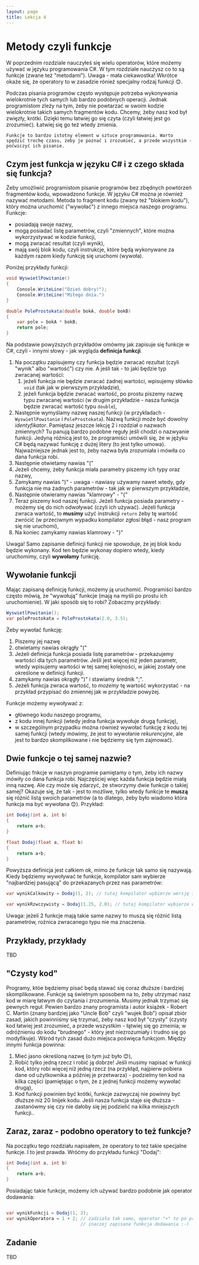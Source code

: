 ```yaml
---
layout: page
title: Lekcja 4
---
```


# Metody czyli funkcje

W poprzednim rozdziale nauczyłeś się wielu operatorów, które możemy używać w języku programowania C#. 
W tym rozdziale nauczysz co to są funkcje (zwane też "metodami"). Uwaga - mała ciekawostka! Wkrótce okaże się, że operatory to w zasadzie rónież specjalny rodzaj funkcji 😊.

Podczas pisania programów często występuje potrzeba wykonywania wielokrotnie tych samych lub bardzo podobnych operacji. Jednak programistom zleży na tym, żeby nie powtarzać w swoim kodzie wielokrotnie takich samych fragmentów kodu. Chcemy, żeby nasz kod był zwięzły, krótki. Dzięki temu łatwiej go się czyta (czyli łatwiej jest go zrozumieć). Łatwiej się go też wtedy zmienia.

	Funkcje to bardzo istotny element w sztuce programowania. Warto spędzić trochę czasu, żeby je poznać i zrozumieć, a przede wszystkim - poćwiczyć ich pisanie.

## Czym jest funkcja w języku C# i z czego składa się funkcja?

Żeby umożliwić programistom pisanie programów bez zbędnych powtórzeń fragmentów kodu, wpowadzono funkcje. W języku C# można je również nazywać metodami. Metoda to fragment kodu (zwany też "blokiem kodu"), który można uruchomić ("wywołać") z innego miejsca naszego programu. Funkcje:

- posiadają swoje nazwy, 
- mogą posiadać listę parametrów, czyli "zmiennych", które można wykorzystywać w kodzie funkcji,
- mogą zwracać resultat (czyli wynik),
- mają swój blok kodu, czyli instrukcje, które będą wykonywane za każdym razem kiedy funkcję się uruchomi (wywoła).

Poniżej przykłady funkcji:

```csharp
void WyswietlPowitanie()
{
	Console.WriteLine("Dzień dobry!");
	Console.WriteLine("Miłego dnia.")
}
```

```csharp
double PoleProstokata(double bokA, double bokB)
{
	var pole = bokA * bokB;
	return pole;
}
```

Na podstawie powyższych przykładów omówmy jak zapisuje się funkcje w C#, czyli - innymi słowy - jak wygląda **definicja funkcji**.

1. Na początku zapisujemy czy funkcja będzie zwracać rezultat (czyli "wynik" albo "wartość") czy nie. A jeśli tak - to jaki będzie typ zwracanej wartości:
	1. jeżeli funkcja nie będzie zwracać żadnej wartości, wpisujemy słówko `void` (tak jak w pierwszym przykładzie),
	2. jeżeli funkcja będzie zwracać wartość, po prostu piszemy nazwę typu zwracanej wartości (w drugim przykładzie - nasza funkcja będzie zwracać wartość typu `double`),
2. Następnie wymyślamy nazwę naszej funkcji (w przykładach - `WyswietlPowitanie` i `PoleProstokata`). Nazwą funkcji może być dowolny _identyfikator_. Pamiętasz jeszcze lekcję 2 i rozdział o nazwach zmiennych? Tu panują bardzo podobne reguły jeśli chodzi o nazwyanie funkcji. Jedyną różnicą jest to, że programiści umówili się, że w jężyku C# będą nazywać funkcję z dużej litery (to jest tylko umowa). Najważniejsze jednak jest to, żeby nazwa była zrozumiała i mówiła co dana funkcja robi.
3. Następnie otwietamy nawias "("
4. Jeżeli chcemy, żeby funkcja miała parametry piszemy ich typy oraz nazwy,
5. Zamykamy nawias ")"  - uwaga - nawiasy używamy nawet wtedy, gdy funkcja nie ma żadnych parametrów - tak jak w pierwszym przykładzie,
6. Następnie otwieramy nawias "klamrowy" - "{" 
7. Teraz piszemy kod naszej funkcji. Jeżeli funkcja posiada parametry - możemy się do nich odwoływać (czyli ich używać). Jeżeli funkcja zwraca wartość, to **musimy** użyć instrukcji `return` żeby tę wartość zwrócić (w przeciwnym wypadku kompilator zgłosi błąd - nasz program się nie uruchomi),
8. Na koniec zamykamy nawias klamrowy - "}"

Uwaga! Samo zapisanie definicji funkcji nie spowoduje, że jej blok kodu będzie wykonany. Kod ten będzie wykonay dopiero wtedy, kiedy uruchomimy, czyli **wywołamy** funkcję.

## Wywołanie funkcji

Mając zapisaną definicję funkcji, możemy ją uruchomić. Programiści bardzo często mówią, że "wywołują" funkcje (mają na myśli po prostu ich uruchomienie).  W jaki sposób się to robi? Zobaczmy przykłady:

```csharp
WyswietlPowitanie();
var poleProstokata = PoleProstokata(2.0, 3.5);
```

Żeby wywołać funkcję:
1. Piszemy jej nazwę
2. otwietamy nawias okrągły "("
3. Jeżeli definicja funkcja posiada listę parametrów - przekazujemy wartości dla tych parametrów. Jeśli jest więcej niż jeden parametr, wtedy wpisujemy wartości w tej samej kolejności, w jakiej zostały one określone w definicji funkcji.
4. zamykamy nawias okrągły ")" i stawiamy średnik ";".
5. Jeżeli funkcja zwraca wartość, to _możemy_ tę wartość wykorzystać - na przykład przypisać do zmiennej jak w przykładzie powyżej. 

Funkcje możemy wywoływać z:
- głównego kodu naszego programu,
- z kodu innej funkcji (wtedy jedna funkcja wywołuje drugą funkcję),
- w szczególnym przypadku można również wywołać funkcję z kodu tej samej funkcji (wtedy mówimy, że jest to wywołanie _rekurencyjne_, ale jest to bardzo skomplikowane i nie będziemy się tym zajmować).

## Dwie funkcje o tej samej nazwie?

Definiując fnkcje w naszyn programie pamiętamy o tym, żeby ich nazwy mówiły co dana funkcja robi. Najczęściej więc każda funkcja będzie miałą inną nazwę. Ale czy może się zdarzyć, że stworzymy dwie funkcje o takiej samej? Okazuje się, że tak - jest to możliwe, tylko wtedy funkcje te **muszą** się różnić listą swoich parametrów (a to dlatego, żeby było wiadomo która funkcja ma być wywołana 😊). Przykład:

```csharp
int Dodaj(int a, int b)
{
	return a+b;
}

float Dodaj(float a, float b)
{
	return a+b;
}
```

Powyższa definicja jest całkiem ok, mimo że funkcje tak samo się nazywają. Kiedy będziemy wywoływać te funkcje, kompilator sam wybierze "najbardziej pasującą" do przekazanych przez nas parametrów:

```csharp
var wynikCalkowity = Dodaj(1, 2); // tutaj kompilator wybierze wersję 1. bo parametry są liczbami całkowitymi (int)

var wynikRzwczywisty = Dodaj(1.25, 2.0); // tutaj kompilator wybierze wersję 2. bo parametry są liczbami rzeczywistymi (float)
```

Uwaga: jeżeli 2 funkcje mają takie same nazwy to muszą się różnić listą parametrów, rożnica zwracanego typu nie ma znaczenia.

## Przykłady, przykłady

TBD

## "Czysty kod"

Programy, któe będziemy pisać będą stawać się coraz dłuższe i bardziej skomplikowane. Funkcje są świetnym sposobem na to, żeby utrzymać nasz kod w miarę łatwym do czytania i zrozumienia. Musimy jednak trzymać się pewnych reguł. 
Pewien bardzo znany programista i autor książek - Robert C. Martin (znany bardziej jako "Uncle Bob" czyli "wujek Bob") opisał zbiór zasad, jakich powinniśmy się trzymać, żeby nasz kod był "czysty" (czysty kod łatwiej jest zrozumieć, a przede wszystkim - łątwiej się go zmeinia; w odróżnieniu do kodu "brudnego" - który jest niezrozumiały i trudno się go modyfikuje). Wśród tych zasad dużo miejsca poświęca funkcjom. Między innymi funkcja powinna:
1) Mieć jasno określoną nazwę (o tym już było 😊),
2) Robić tylko jedną rzecz i robić ją dobrze! Jeśli musimy napisać w funkcji kod, który robi więcej niż jedną rzecz (na przykłąd, najpierw pobiera dane od użytkownika a później je przetwarza) - podzielmy ten kod na kilka części (pamiętając o tym, że z jednej funkcji możemy wywołać drugą),
3) Kod funkcji powinien być krótki, funkcje zazwyczaj nie powinny być dłuższe niż 20 linijek kodu. Jeśli nasza funkcja staje się dłuższa - zastanówmy się czy nie dałoby się jej podzielić na kilka mniejszych funkcji..  

## Zaraz, zaraz - podobno operatory to też funkcje?

Na początku tego rozdziału napisałem, że operatory to też takie specjalne funkcje. I to jest prawda. Wróćmy do przykładu funkcji "Dodaj":

```csharp
int Dodaj(int a, int b)
{
	return a+b;
}
```

Posiadając takie funkcje, możemy ich używać bardzo podobnie jak operator dodawania:

```csharp

var wynikFunkcji = Dodaj(1, 2);
var wynikOperatora = 1 + 2; // zadziała tak samo, operator "+" to po prostu 
							// inaczej zapisana funkcja dodawania :-)
```

## Zadanie

TBD

